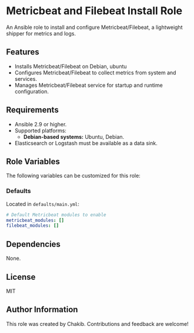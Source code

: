 # Metricbeat and Filebeat Install Role

An Ansible role to install and configure Metricbeat/Filebeat, a lightweight shipper for metrics and logs.

## Features
- Installs Metricbeat/Filebeat on Debian, ubuntu
- Configures Metricbeat/Filebeat to collect metrics from system and services.
- Manages Metricbeat/Filebeat service for startup and runtime configuration.

## Requirements
- Ansible 2.9 or higher.
- Supported platforms:
  - **Debian-based systems:** Ubuntu, Debian.
- Elasticsearch or Logstash must be available as a data sink.

## Role Variables
The following variables can be customized for this role:

### Defaults
Located in `defaults/main.yml`:
```yaml
# Default Metricbeat modules to enable
metricbeat_modules: []
filebeat_modules: []
```
## Dependencies
None.

## License
MIT

## Author Information
This role was created by Chakib. Contributions and feedback are welcome!


